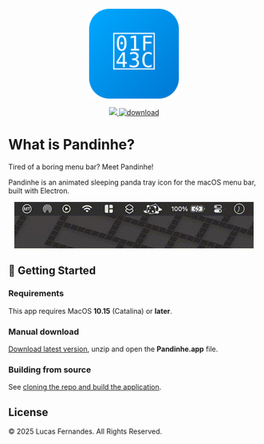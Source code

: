 <p align="center">
  <img src="assets/icon_v2.svg" alt="Pandinhe" width="180" height="180"/>
</p>
<p align="center">
  <a href="">
    <img src="https://img.shields.io/badge/from-Brazil_with_%E2%99%A5%EF%B8%8F-blue">
  </a>
  <a href="">
    <img src="https://img.shields.io/badge/download-latest-success.svg" alt="download">
  </a>
</p>

# What is Pandinhe?

Tired of a boring menu bar? Meet Pandinhe!

Pandinhe is an animated sleeping panda tray icon for the macOS menu bar, built
with Electron.

<p align="center">
  <img src="./assets/menubar_sprawling_panda.gif">
</p>




## 🚀 Getting Started

### Requirements 

This app requires MacOS **10.15** (Catalina) or **later**.




### Manual download

[Download latest version](https://github.com/lsfernandes92/panda-tray/releases/latest), unzip and open the **Pandinhe.app** file.




### Building from source

See [cloning the repo and build the application](./docs/cloning%20the%20repo%20and%20build%20the%20application.md).




## License

© 2025 Lucas Fernandes. All Rights Reserved.